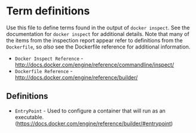 # Term definitions

Use this file to define terms found in the output of `docker inspect`.  See the documentation for `docker inspect` for additional details.  Note that many of the items from the inspection report appear refer to definitions from the `Dockerfile`, so *also* see the Dockerfile reference for additional information.


* `Docker Inspect Reference` - http://docs.docker.com/engine/reference/commandline/inspect/
* `Dockerfile Reference` - http://docs.docker.com/engine/reference/builder/

## Definitions

* `EntryPoint` - Used to configure a container that will run as an executable. (https://docs.docker.com/engine/reference/builder/#entrypoint)
 
